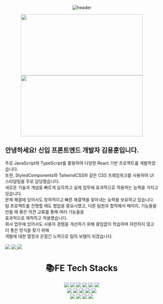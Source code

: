 

<div align=center>
  
![header](https://capsule-render.vercel.app/api?type=waving&height=250&color=gradient&text=KKKHun2&fontAlign=65)
</div>

<div align=center>
<a href="https://github.com/anuraghazra/github-readme-stats">
  <img height=200 width=400 align="center" src="https://github-readme-stats.vercel.app/api?username=KKKHun2" />
</a>
<a href="https://github.com/anuraghazra/convoychat">
  <img height=200 width=400 align="center" src="https://github-readme-stats.vercel.app/api/top-langs?username=KKKHun2&layout=compact&langs_count=10&card_width=320" />
</a>

</div>



<h2>안녕하세요! 신입 프론트엔드 개발자 김용훈입니다.</h2>
주로 JavaScript와 TypeScript를 활용하여 다양한 React 기반 프로젝트를 개발하였습니다. <br />
또한, StyledComponents와 TailwindCSS와 같은 CSS 프레임워크를 사용하여 UI 스타일링을 주로 담당했습니다. <br />
새로운 기술과 개념을 빠르게 습득하고 실제 업무에 효과적으로 적용하는 능력을 가지고 있습니다. <br />
문제 해결에 있어서도 창의적이고 빠른 해결책을 찾아내는 능력을 보유하고 있습니다. <br />
팀 프로젝트를 진행할 때도 협업을 중요시했고, 다른 팀원과 합작해서 페이지, 기능들을 만들 때 좋은 의견 교류를 통해 여러 기능들을 <br />
효과적으로 제작하고 적용했습니다.<br />
회사 업무에 있어서도 사용자 경험을 개선하기 위해 끊임없이 학습하며 자만하지 않고 더 좋은 방식을 찾기 위해  <br /> 
개발에 대한 열정과 끈질긴 노력으로 팀의 보탬이 되겠습니다.
<div>
  <br />
  <a href="mailto:1224kim2son@gmail.com"><img src="https://img.shields.io/badge/GMail-EA4335?style=for-the-badge&logo=gmail&logoColor=white"></a> 
  <a href="mailto:1224kim2son@naver.com"><img src="https://img.shields.io/badge/Naver%20Mail-03C75A?style=for-the-badge&logo=Naver&logoColor=white"> </a> 
  <a href=""><img src="https://img.shields.io/badge/Notion-000000?style=for-the-badge&logo=Notion&logoColor=#000000"> </a> 

</div>
<div align=center><h1>📚FE Tech Stacks</h1></div>

<div align=center>
<img src="https://img.shields.io/badge/HTML-E34F26?style=for-the-badge&logo=html5&logoColor=white">
<img src="https://img.shields.io/badge/CSS-1572B6?style=for-the-badge&logo=css3&logoColor=white">
<img src="https://img.shields.io/badge/React-61DAFB?style=for-the-badge&logo=React&logoColor=white">
<img src="https://img.shields.io/badge/Recoil-61DAFB?style=for-the-badge&logo=Recoil&logoColor=white">
<img src="https://img.shields.io/badge/Reactquery-FF4154?style=for-the-badge&logo=reactquery&logoColor=white">
<img src="https://img.shields.io/badge/ReactRouter-CA4245?style=for-the-badge&logo=ReactRouter&logoColor=white">
  <br />
  <img src="https://img.shields.io/badge/JavaScript-FFE400?style=for-the-badge&logo=JavaScript&logoColor=white">
<img src="https://img.shields.io/badge/TypeScript-273c75?style=for-the-badge&logo=TypeScript&logoColor=white">
<img src="https://img.shields.io/badge/Next.JS-000000?style=for-the-badge&logo=nextdotjs&logoColor=white">
<img src="https://img.shields.io/badge/TailwindCSS-06B6D4?style=for-the-badge&logo=TailwindCSS&logoColor=white">
<img src="https://img.shields.io/badge/styledcomponents-DB7093?style=for-the-badge&logo=styledcomponents&logoColor=white">
<br />
<img src="https://img.shields.io/badge/Axios-5A29E4?style=for-the-badge&logo=axios&logoColor=white">
<img src="https://img.shields.io/badge/ESLint-4B32C3?style=for-the-badge&logo=ESLint&logoColor=white">
<img src="https://img.shields.io/badge/Prettier-F7B93E?style=for-the-badge&logo=Prettier&logoColor=white">
<img src="https://img.shields.io/badge/Vercel-000000?style=for-the-badge&logo=Vercel&logoColor=white">
